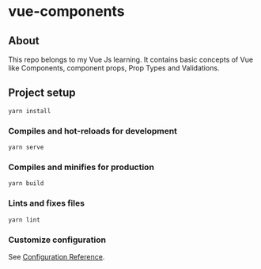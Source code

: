 # vue-components

## About
 This repo belongs to my Vue Js learning. It contains basic concepts of Vue like Components, component props, Prop Types and Validations.

## Project setup
```
yarn install
```

### Compiles and hot-reloads for development
```
yarn serve
```

### Compiles and minifies for production
```
yarn build
```

### Lints and fixes files
```
yarn lint
```

### Customize configuration
See [Configuration Reference](https://cli.vuejs.org/config/).
